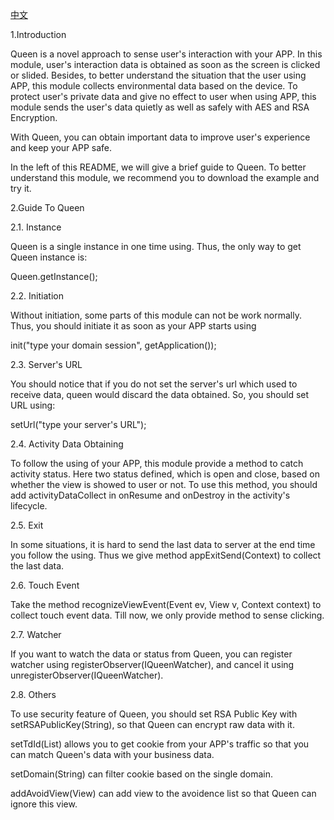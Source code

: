 [中文](https://github.com/chenqihong3/queen/blob/master/README_CH.md)

1.Introduction

Queen is a novel approach to sense user's interaction with your APP. In this module, user's interaction data is obtained as soon as the screen is clicked or slided. Besides, to better understand the situation that the user using APP, this module collects environmental data based on the device. To protect user's private data and give no effect to user when using APP, this module sends the user's data quietly as well as safely with AES and RSA Encryption.

With Queen, you can obtain important data to improve user's experience and keep your APP safe.

In the left of this README, we will give a brief guide to Queen. To better understand this module, we recommend you to download the example and try it.

2.Guide To Queen

2.1. Instance

Queen is a single instance in one time using. Thus, the only way to get Queen instance is:

Queen.getInstance();

2.2. Initiation

Without initiation, some parts of this module can not be work normally. Thus, you should initiate it as soon as your APP starts using 

init("type your domain session", getApplication());

2.3. Server's URL

You should notice that if you do not set the server's url which used to receive data, queen would discard the data obtained. So, you should set URL using:

setUrl("type your server's URL");

2.4. Activity Data Obtaining

To follow the using of your APP, this module provide a method to catch activity status. Here two status defined, which is open and close, based on whether the view is showed to user or not. To use this method, you should add activityDataCollect in onResume and onDestroy in the activity's lifecycle.

2.5. Exit

In some situations, it is hard to send the last data to server at the end time you follow the using. Thus we give method appExitSend(Context) to collect the last data.

2.6. Touch Event

Take the method recognizeViewEvent(Event ev, View v, Context context) to collect touch event data. Till now, we only provide method to sense clicking.

2.7. Watcher


If you want to watch the data or status from Queen, you can register watcher using registerObserver(IQueenWatcher), and cancel it using unregisterObserver(IQueenWatcher).

2.8. Others

To use security feature of Queen, you should set RSA Public Key with setRSAPublicKey(String), so that Queen can encrypt raw data with it.

setTdId(List<HttpCookie>) allows you to get cookie from your APP's traffic so that you can match Queen's data with your business data.


setDomain(String) can filter cookie based on the single domain.

addAvoidView(View) can add view to the avoidence list so that Queen can ignore this view. 
